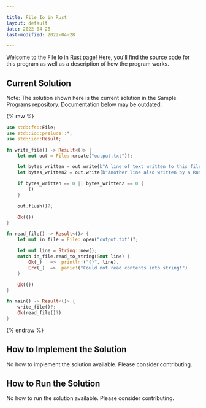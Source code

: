 ```yaml
---

title: File Io in Rust
layout: default
date: 2022-04-28
last-modified: 2022-04-28

---
```


Welcome to the File Io in Rust page! Here, you'll find the source code for this program as well as a description of how the program works.

## Current Solution

Note: The solution shown here is the current solution in the Sample Programs repository. Documentation below may be outdated.

{% raw %}

```Rust
use std::fs::File;
use std::io::prelude::*;
use std::io::Result;

fn write_file() -> Result<()> {
    let mut out = File::create("output.txt")?;

    let bytes_written = out.write(b"A line of text written to this file in Rust!\n").unwrap_or(0);
    let bytes_written2 = out.write(b"Another line also written by a Rust program!\n").unwrap_or(0);

    if bytes_written == 0 || bytes_written2 == 0 {
        ()
    }

    out.flush()?;

    Ok(())
}

fn read_file() -> Result<()> {
    let mut in_file = File::open("output.txt")?;

    let mut line = String::new();
    match in_file.read_to_string(&mut line) {
        Ok(_)   =>  println!("{}", line),
        Err(_)  =>  panic!("Could not read contents into string!")
    }

    Ok(())
}

fn main() -> Result<()> {
    write_file()?;
    Ok(read_file()?)
}
```

{% endraw %}

## How to Implement the Solution

No how to implement the solution available. Please consider contributing.

## How to Run the Solution

No how to run the solution available. Please consider contributing.